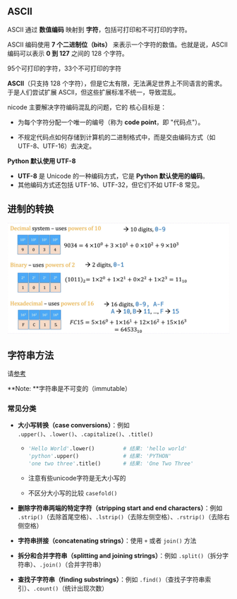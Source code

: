 ## ASCII 

ASCII 通过 **数值编码** 映射到 **字符**，包括可打印和不可打印的字符。

ASCII 编码使用 **7 个二进制位（bits）** 来表示一个字符的数值。也就是说，ASCII 编码可以表示 **0 到 127** 之间的 128 个字符。

95个可打印的字符，33个不可打印的字符

**ASCII**（只支持 128 个字符），但是它太有限，无法满足世界上不同语言的需求。于是人们尝试扩展 ASCII，但这些扩展标准不统一，导致混乱。

nicode 主要解决字符编码混乱的问题，它的 核心目标是：

+ 为每个字符分配一个唯一的编号（称为 **code point**，即 "代码点"）。

+ 不规定代码点如何存储到计算机的二进制格式中，而是交由编码方式（如 UTF-8、UTF-16）去决定。

**Python 默认使用 UTF-8**

- **UTF-8** 是 Unicode 的一种编码方式，它是 **Python 默认使用的编码**。
- 其他编码方式还包括 UTF-16、UTF-32，但它们不如 UTF-8 常见。

## 进制的转换

<img src="./img/1.png" alt="1" style="zoom:50%;" />

## 字符串方法

请[参考](https://docs.python.org/3/library/stdtypes.html#string-methods)

**Note: **字符串是不可变的（immutable）

### 常见分类

- **大小写转换（case conversions）**：例如 `.upper()`、`.lower()`、`.capitalize()`、`.title()`

  + ```python
    'Hello World'.lower()         # 结果: 'hello world'
    'python'.upper()              # 结果: 'PYTHON'
    'one two three'.title()       # 结果: 'One Two Three'
    ```

  + 注意有些unicode字符是无大小写的
  + 不区分大小写的比较 `casefold()`

- **删除字符串两端的特定字符（stripping start and end characters）**：例如 `.strip()`（去除首尾空格）、`.lstrip()`（去除左侧空格）、`.rstrip()`（去除右侧空格）

- **字符串拼接（concatenating strings）**：使用 `+` 或者 `join()` 方法

- **拆分和合并字符串（splitting and joining strings）**：例如 `.split()`（拆分字符串）、`.join()`（合并字符串）

- **查找子字符串（finding substrings）**：例如 `.find()`（查找子字符串索引）、`.count()`（统计出现次数）
